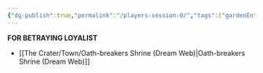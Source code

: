 ```yaml
---
{"dg-publish":true,"permalink":"/players-session-0/","tags":["gardenEntry"]}
---
```


**FOR  BETRAYING LOYALIST**
- [[The Crater/Town/Oath-breakers Shrine (Dream Web)\|Oath-breakers Shrine (Dream Web)]]

